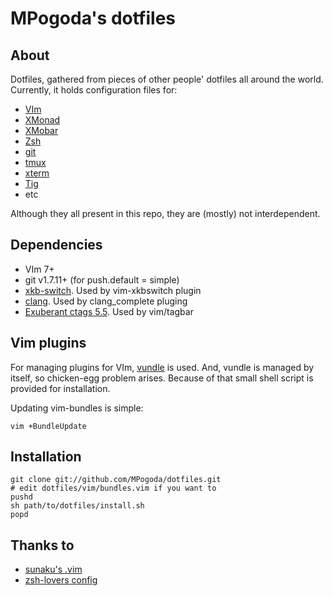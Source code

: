 # MPogoda's dotfiles #

## About ##

Dotfiles, gathered from pieces of other people' dotfiles all around the world.
Currently, it holds configuration files for:
  * [VIm](http://vim.org)
  * [XMonad](http://xmonad.org)
  * [XMobar](http://projects.haskell.org/xmobar)
  * [Zsh](http://zsh.org)
  * [git](http://git-scm.com)
  * [tmux](http://tmux.sourceforge.net)
  * [xterm](http://invisible-island.net/xterm/)
  * [Tig](http://jonas.nitro.dk/tig)
  * etc

Although they all present in this repo, they are (mostly) not interdependent.

## Dependencies ##

 * VIm 7+
 * git v1.7.11+ (for push.default = simple)
 * [xkb-switch](https://github.com/ierton/xkb-switch). Used by vim-xkbswitch
   plugin
 * [clang](http://clang.llvm.org). Used by clang_complete pluging
 * [Exuberant ctags 5.5](http://ctags.sourceforge.net). Used by vim/tagbar

## Vim plugins ##

For managing plugins for VIm, [vundle](https://github.com/gmarik/vundle) is
used.
And, vundle is managed by itself, so chicken-egg problem arises.
Because of that small shell script is provided for installation.

Updating vim-bundles is simple:
```
vim +BundleUpdate
```

## Installation ##

```
git clone git://github.com/MPogoda/dotfiles.git
# edit dotfiles/vim/bundles.vim if you want to
pushd
sh path/to/dotfiles/install.sh
popd
```

## Thanks to ##
  * [sunaku's .vim](https://github.com/sunaku/.vim)
  * [zsh-lovers config](http://grml.org/zsh)
